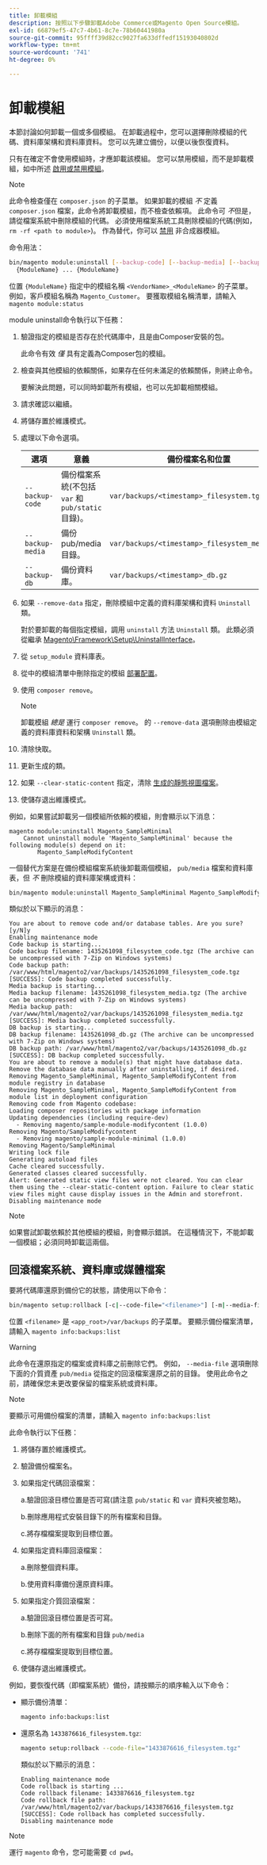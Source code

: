 ```yaml
---
title: 卸載模組
description: 按照以下步驟卸載Adobe Commerce或Magento Open Source模組。
exl-id: 66879ef5-47c7-4b61-8c7e-78b60441980a
source-git-commit: 95ffff39d82cc9027fa633dffedf15193040802d
workflow-type: tm+mt
source-wordcount: '741'
ht-degree: 0%

---
```


# 卸載模組

本節討論如何卸載一個或多個模組。 在卸載過程中，您可以選擇刪除模組的代碼、資料庫架構和資料庫資料。 您可以先建立備份，以便以後恢復資料。

只有在確定不會使用模組時，才應卸載該模組。 您可以禁用模組，而不是卸載模組，如中所述 [啟用或禁用模組](manage-modules.md)。

>[!NOTE]
>
>此命令檢查僅在 `composer.json` 的子菜單。 如果卸載的模組 _不_ 定義 `composer.json` 檔案，此命令將卸載模組，而不檢查依賴項。 此命令可 _不_&#x200B;但是，請從檔案系統中刪除模組的代碼。 必須使用檔案系統工具刪除模組的代碼(例如， `rm -rf <path to module>`)。 作為替代，你可以 [禁用](manage-modules.md) 非合成器模組。

命令用法：

```bash
bin/magento module:uninstall [--backup-code] [--backup-media] [--backup-db] [-r|--remove-data] [-c|--clear-static-content] \
  {ModuleName} ... {ModuleName}
```

位置 `{ModuleName}` 指定中的模組名稱 `<VendorName>_<ModuleName>` 的子菜單。 例如，客戶模組名稱為 `Magento_Customer`。 要獲取模組名稱清單，請輸入 `magento module:status`

module uninstall命令執行以下任務：

1. 驗證指定的模組是否存在於代碼庫中，且是由Composer安裝的包。

   此命令有效 _僅_ 具有定義為Composer包的模組。

1. 檢查與其他模組的依賴關係，如果存在任何未滿足的依賴關係，則終止命令。

   要解決此問題，可以同時卸載所有模組，也可以先卸載相關模組。

1. 請求確認以繼續。
1. 將儲存置於維護模式。
1. 處理以下命令選項。

   | 選項 | 意義 | 備份檔案名和位置 |
   | ---------------- | -------------------------------------------------------------------------------- | -------------------------------------------- |
   | `--backup-code` | 備份檔案系統(不包括 `var` 和 `pub/static` 目錄)。 | `var/backups/<timestamp>_filesystem.tgz` |
   | `--backup-media` | 備份pub/media目錄。 | `var/backups/<timestamp>_filesystem_media.tgz` |
   | `--backup-db` | 備份資料庫。 | `var/backups/<timestamp>_db.gz` |

1. 如果 `--remove-data` 指定，刪除模組中定義的資料庫架構和資料 `Uninstall` 類。

   對於要卸載的每個指定模組，調用 `uninstall` 方法 `Uninstall` 類。 此類必須從繼承 [Magento\Framework\Setup\UninstallInterface](https://github.com/magento/magento2/blob/2.4/lib/internal/Magento/Framework/Setup/UninstallInterface.php)。

1. 從 `setup_module` 資料庫表。
1. 從中的模組清單中刪除指定的模組 [部署配置](../../configuration/reference/deployment-files.md)。
1. 使用 `composer remove`。

   >[!NOTE]
   >
   >卸載模組 _總是_ 運行 `composer remove`。 的 `--remove-data` 選項刪除由模組定義的資料庫資料和架構 `Uninstall` 類。

1. 清除快取。
1. 更新生成的類。
1. 如果 `--clear-static-content` 指定，清除 [生成的靜態視圖檔案](../../configuration/cli/static-view-file-deployment.md)。
1. 使儲存退出維護模式。

例如，如果嘗試卸載另一個模組所依賴的模組，則會顯示以下消息：

```terminal
magento module:uninstall Magento_SampleMinimal
    Cannot uninstall module 'Magento_SampleMinimal' because the following module(s) depend on it:
        Magento_SampleModifyContent
```

一個替代方案是在備份模組檔案系統後卸載兩個模組， `pub/media` 檔案和資料庫表，但 _不_ 刪除模組的資料庫架構或資料：

```bash
bin/magento module:uninstall Magento_SampleMinimal Magento_SampleModifyContent --backup-code --backup-media --backup-db
```

類似於以下顯示的消息：

```terminal
You are about to remove code and/or database tables. Are you sure?[y/N]y
Enabling maintenance mode
Code backup is starting...
Code backup filename: 1435261098_filesystem_code.tgz (The archive can be uncompressed with 7-Zip on Windows systems)
Code backup path: /var/www/html/magento2/var/backups/1435261098_filesystem_code.tgz
[SUCCESS]: Code backup completed successfully.
Media backup is starting...
Media backup filename: 1435261098_filesystem_media.tgz (The archive can be uncompressed with 7-Zip on Windows systems)
Media backup path: /var/www/html/magento2/var/backups/1435261098_filesystem_media.tgz
[SUCCESS]: Media backup completed successfully.
DB backup is starting...
DB backup filename: 1435261098_db.gz (The archive can be uncompressed with 7-Zip on Windows systems)
DB backup path: /var/www/html/magento2/var/backups/1435261098_db.gz
[SUCCESS]: DB backup completed successfully.
You are about to remove a module(s) that might have database data. Remove the database data manually after uninstalling, if desired.
Removing Magento_SampleMinimal, Magento_SampleModifyContent from module registry in database
Removing Magento_SampleMinimal, Magento_SampleModifyContent from module list in deployment configuration
Removing code from Magento codebase:
Loading composer repositories with package information
Updating dependencies (including require-dev)
  - Removing magento/sample-module-modifycontent (1.0.0)
Removing Magento/SampleModifycontent
  - Removing magento/sample-module-minimal (1.0.0)
Removing Magento/SampleMinimal
Writing lock file
Generating autoload files
Cache cleared successfully.
Generated classes cleared successfully.
Alert: Generated static view files were not cleared. You can clear them using the --clear-static-content option. Failure to clear static view files might cause display issues in the Admin and storefront.
Disabling maintenance mode
```

>[!NOTE]
>
>如果嘗試卸載依賴於其他模組的模組，則會顯示錯誤。 在這種情況下，不能卸載一個模組；必須同時卸載這兩個。

## 回滾檔案系統、資料庫或媒體檔案

要將代碼庫還原到備份它的狀態，請使用以下命令：

```bash
bin/magento setup:rollback [-c|--code-file="<filename>"] [-m|--media-file="<filename>"] [-d|--db-file="<filename>"]
```

位置 `<filename>` 是 `<app_root>/var/backups` 的子菜單。 要顯示備份檔案清單，請輸入 `magento info:backups:list`

>[!WARNING]
>
>此命令在還原指定的檔案或資料庫之前刪除它們。 例如， `--media-file` 選項刪除下面的介質資產 `pub/media` 從指定的回滾檔案還原之前的目錄。 使用此命令之前，請確保您未更改要保留的檔案系統或資料庫。

>[!NOTE]
>
>要顯示可用備份檔案的清單，請輸入 `magento info:backups:list`

此命令執行以下任務：

1. 將儲存置於維護模式。
1. 驗證備份檔案名。
1. 如果指定代碼回滾檔案：

   a.驗證回滾目標位置是否可寫(請注意 `pub/static` 和 `var` 資料夾被忽略)。

   b.刪除應用程式安裝目錄下的所有檔案和目錄。

   c.將存檔檔案提取到目標位置。

1. 如果指定資料庫回滾檔案：

   a.刪除整個資料庫。

   b.使用資料庫備份還原資料庫。

1. 如果指定介質回滾檔案：

   a.驗證回滾目標位置是否可寫。

   b.刪除下面的所有檔案和目錄 `pub/media`

   c.將存檔檔案提取到目標位置。

1. 使儲存退出維護模式。

例如，要恢復代碼（即檔案系統）備份，請按顯示的順序輸入以下命令：

* 顯示備份清單：

   ```bash
   magento info:backups:list
   ```

* 還原名為 `1433876616_filesystem.tgz`:

   ```bash
   magento setup:rollback --code-file="1433876616_filesystem.tgz"
   ```

   類似於以下顯示的消息：

   ```terminal
   Enabling maintenance mode
   Code rollback is starting ...
   Code rollback filename: 1433876616_filesystem.tgz
   Code rollback file path: /var/www/html/magento2/var/backups/1433876616_filesystem.tgz
   [SUCCESS]: Code rollback has completed successfully.
   Disabling maintenance mode
   ```

>[!NOTE]
>
>運行 `magento` 命令，您可能需要 `cd pwd`。
